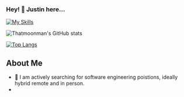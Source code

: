 ### Hey! 👋 Justin here...

[![My Skills](https://skills.thijs.gg/icons?i=js,react,html,css,nodejs,ruby,rails,postgresql,mongodb,git)](https://skills.thijs.gg)

![Thatmoonman's GitHub stats](https://github-readme-stats.vercel.app/api?username=Thatmoonman&show_icons=true&theme=synthwave)

[![Top Langs](https://github-readme-stats.vercel.app/api/top-langs/?username=Thatmoonman)](https://github.com/Thatmoonman/github-readme-stats)

<!--
**Thatmoonman/Thatmoonman** is a ✨ _special_ ✨ repository because its `README.md` (this file) appears on your GitHub profile.

Here are some ideas to get you started:

- 🔭 I’m currently working on ...
- 🌱 I’m currently learning ...
- 👯 I’m looking to collaborate on ...
- 🤔 I’m looking for help with ...
- 💬 Ask me about ...
- 📫 How to reach me: ...
- 😄 Pronouns: ...
- ⚡ Fun fact: ...
-->

## About Me
- 🔎 I am actively searching for software engineering poistions, ideally hybrid remote and in person.
- 
